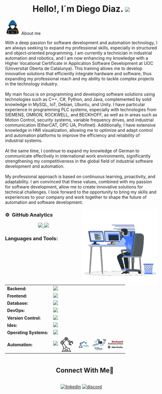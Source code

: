<h1 align="center">Hello!, I´m Diego Diaz. <img src="https://media.giphy.com/media/hvRJCLFzcasrR4ia7z/giphy.gif" width="35"></h1>

</div>
<!-- <img src="https://i.imgur.com/weNbhGZ.png"> -->
<picture><img src="https://github.com/dadd86/dadd86/raw/main/Imagenes/about_me.gif" width="50px"></picture> About me
<div>
 <p>
With a deep passion for software development and automation technology, I am always seeking to expand my professional skills, especially in structured and object-oriented programming. I am currently a technician in industrial automation and robotics, and I am now enhancing my knowledge with a Higher Vocational Certificate in Application Software Development at UOC (Universitat Oberta de Catalunya). This training allows me to develop innovative solutions that efficiently integrate hardware and software, thus expanding my professional reach and my ability to tackle complex projects in the technology industry.<br /><br />My main focus is on programming and developing software solutions using technologies such as C++, C#, Python, and Java, complemented by solid knowledge in MySQL, IoT, Debian, Ubuntu, and Unity. I have particular experience in programming PLC systems, especially with technologies from SIEMENS, OMRON, ROCKWELL, and BECKHOFF, as well as in areas such as Motion Control, security systems, variable frequency drives, and industrial communication (EtherCAT, OPC UA, Profinet). Additionally, I have extensive knowledge in HMI visualization, allowing me to optimize and adapt control and automation platforms to improve the efficiency and reliability of industrial systems.<br /><br />At the same time, I continue to expand my knowledge of German to communicate effectively in international work environments, significantly strengthening my competitiveness in the global field of industrial software development and automation.<br /><br />My professional approach is based on continuous learning, proactivity, and adaptability. I am convinced that these values, combined with my passion for software development, allow me to create innovative solutions for technical challenges. I look forward to the opportunity to bring my skills and experiences to your company and work together to shape the future of automation and software development.
</h4>
</div>
<picture> <img align="right" src="https://github.com/dadd86/dadd86/raw/main/Imagenes/Right_Side.gif?raw=true" width = 250px></picture>




### ⚙️ &nbsp;GitHub Analytics
<p align="center">
<a href="https://github.com/AVS1508">
  <img height="180em" src="https://github-readme-stats-eight-theta.vercel.app/api?username=dadd86&show_icons=true&theme=algolia&include_all_commits=true&count_private=true"/>
  <img height="180em" src="https://github-readme-stats-eight-theta.vercel.app/api/top-langs/?username=dadd86&layout=compact&langs_count=8&theme=algolia"/>
</a>
</p>

<h3 align="left">Languages and Tools:</h3>
<table>
    <tr>
        <td style="font-weight: bold; padding-right: 10px; vertical-align: center; border: none;">Backend:</td>
        <td><img height="40" src="https://skillicons.dev/icons?i=java,cs,python,maven,hibernate,nodejs"/></td>
    </tr>
    <tr>
        <td style="font-weight: bold; padding-right: 10px; vertical-align: center;">Frontend:</td>
        <td><img height="40" src="https://skillicons.dev/icons?i=react,html,css,cpp,c,sass,js,ts"/></td>
    </tr>
    <tr>
        <td style="font-weight: bold; padding-right: 10px; vertical-align: center; border: none;">Database:</td>
        <td><img height="40" src="https://skillicons.dev/icons?i=mysql"/></td>
    </tr>
    <tr>
        <td style="font-weight: bold; padding-right: 10px; vertical-align: center; border: none;">DevOps:</td>
        <td><img height="40" src="https://skillicons.dev/icons?i=docker"/></td>
    </tr>
    <tr>
        <td style="font-weight: bold; padding-right: 10px; vertical-align: center; border: none;">Version Control:</td>
        <td><img height="40" src="https://skillicons.dev/icons?i=git,github,gitlab"/></td>
    </tr>
    <tr>
        <td style="font-weight: bold; padding-right: 10px; vertical-align: center; border: none;">Ides:</td>
        <td><img height="40" src="https://skillicons.dev/icons?i=vscode,unity,eclipse,visualstudio,idea,sublime"/></td>
    </tr>
    <tr>
        <td style="font-weight: bold; padding-right: 10px; vertical-align: center; border: none;">Operating Systems:</td>
        <td><img height="40" src="https://skillicons.dev/icons?i=windows,ubuntu,debian,alpine"/></td>
    </tr>
    <tr>
    <td style="font-weight: bold; padding-right: 10px; vertical-align: middle; border: none;">Automation:</td>
    <td style="text-align: center;">
        <img height="40" src="https://skillicons.dev/icons?i=arduino,raspberrypi" />
        <picture><img src="https://github.com/dadd86/dadd86/raw/main/Imagenes/robotic.png" width="50px" style="vertical-align: middle;" /></picture>
        <picture><img src="https://github.com/dadd86/dadd86/raw/main/Imagenes/images.png" width="50px" style="vertical-align: middle;" /></picture>
        <picture><img src="https://github.com/dadd86/dadd86/raw/main/Imagenes/1512845393_sysmac.png" width="50px" style="vertical-align: middle;" /></picture>
        <picture><img src="https://github.com/dadd86/dadd86/raw/main/Imagenes/Allen-Bradley_logo.png" width="50px" style="vertical-align: middle;" /></picture>
    </td>
</tr>

</td>

</tr>

</table>



</div>
<!--  https://github.com/dadd86/dadd86/tree/main/Imagenes-->
<!-- Connect with me -->
<!--h2 without bottom border-->
<div id="user-content-toc">
  <ul align="center">
    <summary><h2 style="display: inline-block">Connect With Me🤝</h2></summary>
  </ul>
</div>

<!--icons and links-->
<p align="center">
<a href="https://www.linkedin.com/in/diegoarmandodiaz" target="blank"><img align="center" src="https://user-images.githubusercontent.com/88904952/234979284-68c11d7f-1acc-4f0c-ac78-044e1037d7b0.png" alt="linkedin" height="50" width="50" /></a>
<a href="https://discordapp.com/users/dadd86_162804" target="blank"><img align="center" src="https://user-images.githubusercontent.com/88904952/234982627-019fd336-6248-453c-9b05-97c13fd1d207.png" alt="discord" height="50" width="50" /></a>
</p>
</div>

<!--
**dadd86/dadd86** is a ✨ _special_ ✨ repository because its `README.md` (this file) appears on your GitHub profile.

Here are some ideas to get you started:

- 🔭 I’m currently working on ...
- 🌱 I’m currently learning ...
- 👯 I’m looking to collaborate on ...
- 🤔 I’m looking for help with ...
- 💬 Ask me about ...
- 📫 How to reach me: ...
- 😄 Pronouns: ...
- ⚡ Fun fact: ...
-->
